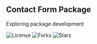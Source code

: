 ## Contact Form Package
Exploring package development

![License](https://img.shields.io/github/license/Nazmul7989/contact-package)
![Forks](https://img.shields.io/github/forks/Nazmul7989/contact-package?style=flat-square&labelColor=blue&color=red)
![Stars](https://img.shields.io/github/stars/Nazmul7989/contact-package?style=flat-square&label=Stars)


